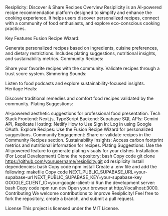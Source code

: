 Resiplicity: Discover & Share Recipes
Overview
Resiplicity is an AI-powered recipe recommendation platform designed to simplify and enhance the cooking experience. It helps users discover personalized recipes, connect with a community of food enthusiasts, and explore eco-conscious cooking practices.

Key Features
Fusion Recipe Wizard:

Generate personalized recipes based on ingredients, cuisine preferences, and dietary restrictions.
Includes plating suggestions, nutritional insights, and sustainability metrics.
Community Recipes:

Share your favorite recipes with the community.
Validate recipes through a trust score system.
Simmering Sounds:

Listen to food podcasts and explore sustainability-focused insights.
Heritage Heals:

Discover traditional remedies and comfort food recipes validated by the community.
Plating Suggestions:

AI-powered aesthetic suggestions for professional food presentation.
Tech Stack
Frontend: Next.js, TypeScript
Backend: Supabase SQL
APIs: Gemini API, Replicate
Hosting: Netlify
How to Use
Sign In:
Log in using Google OAuth.
Explore Recipes:
Use the Fusion Recipe Wizard for personalized suggestions.
Community Engagement:
Share or validate recipes in the Community Recipes section.
Sustainability Insights:
Access carbon footprint metrics and nutritional information for recipes.
Plating Suggestions:
Use the AI-powered feature to generate plating visuals for your dishes.
Installation (For Local Development)
Clone the repository:
bash
Copy code
git clone https://github.com/yourusername/resiplicity.git
cd resiplicity
Install dependencies:
bash
Copy code
npm install
Create a .env file and add the following:
makefile
Copy code
NEXT_PUBLIC_SUPABASE_URL=your-supabase-url
NEXT_PUBLIC_SUPABASE_KEY=your-supabase-key
GOOGLE_CLIENT_ID=your-google-client-id
Run the development server:
bash
Copy code
npm run dev
Open your browser at http://localhost:3000.
Contributing
We welcome contributions to improve Resiplicity! Feel free to fork the repository, create a branch, and submit a pull request.

License
This project is licensed under the MIT License.
